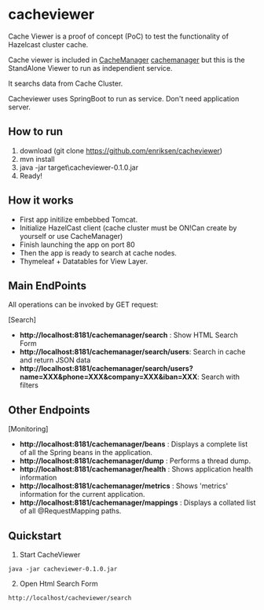 # cacheviewer

Cache Viewer is a proof of concept (PoC) to test the functionality of Hazelcast cluster cache.

Cache viewer is included in [CacheManager] [cachemanager] but this is the StandAlone Viewer to run as independient service.

It searchs data from Cache Cluster.

Cacheviewer uses SpringBoot to run as service. Don't need application server.

## How to run

1. download (git clone https://github.com/enriksen/cacheviewer)
2. mvn install
3. java -jar target\cacheviewer-0.1.0.jar
4. Ready!
 
## How it works
* First app initilize embebbed Tomcat. 
* Initialize HazelCast client (cache cluster must be ON!Can create by yourself or use CacheManager)
* Finish launching the app on port 80
* Then the app is ready to search at cache nodes.
* Thymeleaf + Datatables for View Layer.


## Main EndPoints

All operations can be invoked by GET request:

[Search]
* **http://localhost:8181/cachemanager/search** : Show HTML Search Form
* **http://localhost:8181/cachemanager/search/users**: Search in cache and return JSON data
* **http://localhost:8181/cachemanager/search/users?name=XXX&phone=XXX&company=XXX&iban=XXX**: Search with filters


## Other Endpoints

[Monitoring]
* **http://localhost:8181/cachemanager/beans** : Displays a complete list of all the Spring beans in the application.
* **http://localhost:8181/cachemanager/dump** : Performs a thread dump.
* **http://localhost:8181/cachemanager/health** : Shows application health information
* **http://localhost:8181/cachemanager/metrics** : Shows 'metrics' information for the current application.
* **http://localhost:8181/cachemanager/mappings** : Displays a collated list of all @RequestMapping paths.



## Quickstart

1. Start CacheViewer
```
java -jar cacheviewer-0.1.0.jar
```

2. Open Html Search Form
```
http://localhost/cacheviewer/search
```


[cachemanager]: <https://github.com/enriksen/cachemanager>